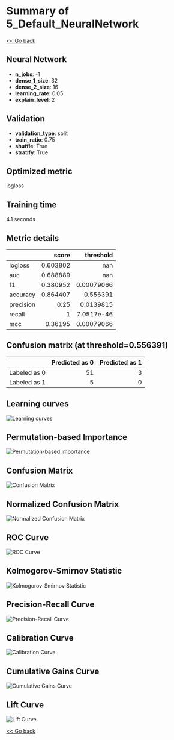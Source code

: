 # Summary of 5_Default_NeuralNetwork

[<< Go back](../README.md)


## Neural Network
- **n_jobs**: -1
- **dense_1_size**: 32
- **dense_2_size**: 16
- **learning_rate**: 0.05
- **explain_level**: 2

## Validation
 - **validation_type**: split
 - **train_ratio**: 0.75
 - **shuffle**: True
 - **stratify**: True

## Optimized metric
logloss

## Training time

4.1 seconds

## Metric details
|           |    score |    threshold |
|:----------|---------:|-------------:|
| logloss   | 0.603802 | nan          |
| auc       | 0.688889 | nan          |
| f1        | 0.380952 |   0.00079066 |
| accuracy  | 0.864407 |   0.556391   |
| precision | 0.25     |   0.0139815  |
| recall    | 1        |   7.0517e-46 |
| mcc       | 0.36195  |   0.00079066 |


## Confusion matrix (at threshold=0.556391)
|              |   Predicted as 0 |   Predicted as 1 |
|:-------------|-----------------:|-----------------:|
| Labeled as 0 |               51 |                3 |
| Labeled as 1 |                5 |                0 |

## Learning curves
![Learning curves](learning_curves.png)

## Permutation-based Importance
![Permutation-based Importance](permutation_importance.png)
## Confusion Matrix

![Confusion Matrix](confusion_matrix.png)


## Normalized Confusion Matrix

![Normalized Confusion Matrix](confusion_matrix_normalized.png)


## ROC Curve

![ROC Curve](roc_curve.png)


## Kolmogorov-Smirnov Statistic

![Kolmogorov-Smirnov Statistic](ks_statistic.png)


## Precision-Recall Curve

![Precision-Recall Curve](precision_recall_curve.png)


## Calibration Curve

![Calibration Curve](calibration_curve_curve.png)


## Cumulative Gains Curve

![Cumulative Gains Curve](cumulative_gains_curve.png)


## Lift Curve

![Lift Curve](lift_curve.png)



[<< Go back](../README.md)
